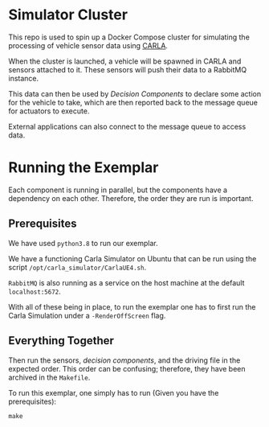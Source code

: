 # Simulator Cluster

This repo is used to spin up a Docker Compose cluster for simulating the processing of vehicle sensor data using [CARLA](https://carla.org/).

When the cluster is launched, a vehicle will be spawned in CARLA and sensors attached to it. These sensors will push their data to a RabbitMQ instance.

This data can then be used by *Decision Components* to declare some action for the vehicle to take, which are then reported back to the message queue for actuators to execute.

External applications can also connect to the message queue to access data.

# Running the Exemplar

Each component is running in parallel, but the components have a dependency on each other. 
Therefore, the order they are run is important.

## Prerequisites
We have used ``python3.8`` to run our exemplar. 

We have a functioning Carla Simulator on Ubuntu that can be run using the script ``/opt/carla_simulator/CarlaUE4.sh``.

``RabbitMQ`` is also running as a service on the host machine at the default ``localhost:5672``.

With all of these being in place, to run the exemplar one has to first run the Carla Simulation under a ``-RenderOffScreen`` flag. 

## Everything Together
Then run the sensors, *decision components*, and the driving file in the expected order. 
This order can be confusing; therefore, they have been archived in the ``Makefile``.

To run this exemplar, one simply has to run (Given you have the prerequisites):
```
make
```